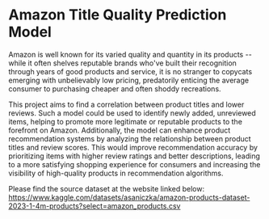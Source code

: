 # Amazon Title Quality Prediction Model

Amazon is well known for its varied quality and quantity in its products -- while it often shelves reputable brands who've built their recognition through years of good products and service, it is no stranger to copycats emerging with unbelievably low pricing, predatorily enticing the average consumer to purchasing cheaper and often shoddy recreations. 

This project aims to find a correlation between product titles and lower reviews. Such a model could be used to identify newly added, unreviewed items, helping to promote more legitimate or reputable products to the forefront on Amazon. Additionally, the model can enhance product recommendation systems by analyzing the relationship between product titles and review scores. This would improve recommendation accuracy by prioritizing items with higher review ratings and better descriptions, leading to a more satisfying shopping experience for consumers and increasing the visibility of high-quality products in recommendation algorithms.

Please find the source dataset at the website linked below: https://www.kaggle.com/datasets/asaniczka/amazon-products-dataset-2023-1-4m-products?select=amazon_products.csv